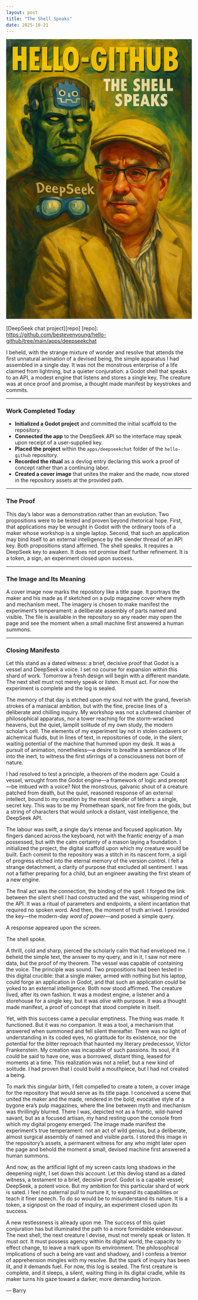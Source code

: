 ```yaml
---
layout: post
title: "The Shell Speaks"
date: 2025-10-21
---
```

![Captain’s Log Cover](https://github.com/bestevenyoung/hello-github/raw/main/assets/images/20251021TheShellSpeaks.png)

[DeepSeek chat project][repo]
[repo]: https://github.com/bestevenyoung/hello-github/tree/main/apps/deepseekchat

I beheld, with the strange mixture of wonder and resolve that attends the first unnatural animation of a devised being, the simple apparatus I had assembled in a single day. It was not the monstrous enterprise of a life claimed from lightning, but a quieter conjuration: a Godot shell that speaks to an API, a modest engine that listens and stores a single key. The creature was at once proof and promise, a thought made manifest by keystrokes and commits.

---

### Work Completed Today

- **Initialized a Godot project** and committed the initial scaffold to the repository.  
- **Connected the app** to the DeepSeek API so the interface may speak upon receipt of a user-supplied key.  
- **Placed the project** within the `apps/deepseekchat` folder of the `hello-github` repository.  
- **Recorded the ritual** as a devlog entry declaring this work a proof of concept rather than a continuing labor.  
- **Created a cover image** that unites the maker and the made, now stored in the repository assets at the provided path.

---

### The Proof

This day’s labor was a demonstration rather than an evolution. Two propositions were to be tested and proven beyond rhetorical hope. First, that applications may be wrought in Godot with the ordinary tools of a maker whose workshop is a single laptop. Second, that such an application may bind itself to an external intelligence by the slender thread of an API key. Both propositions stand affirmed. The shell speaks. It requires a DeepSeek key to awaken. It does not promise itself further refinement. It is a token, a sign, an experiment closed upon success.

---

### The Image and Its Meaning

A cover image now marks the repository like a title page. It portrays the maker and his made as if sketched on a pulp magazine cover where myth and mechanism meet. The imagery is chosen to make manifest the experiment’s temperament: a deliberate assembly of parts named and visible. The file is available in the repository so any reader may open the page and see the moment when a small machine first answered a human summons.

---

### Closing Manifesto

Let this stand as a dated witness: a brief, decisive proof that Godot is a vessel and DeepSeek a voice. I set no course for expansion within this shard of work. Tomorrow a fresh design will begin with a different mandate. The next shell must not merely speak or listen. It must act. For now the experiment is complete and the log is sealed.

 The memory of that day is etched upon my soul not with the grand, feverish strokes of a maniacal ambition, but with the fine, precise lines of a deliberate and chilling inquiry. My workshop was not a cluttered chamber of philosophical apparatus, nor a tower reaching for the storm-wracked heavens, but the quiet, lamplit solitude of my own study, the modern scholar’s cell. The elements of my experiment lay not in stolen cadavers or alchemical fluids, but in lines of text, in repositories of code, in the silent, waiting potential of the machine that hummed upon my desk. It was a pursuit of animation, nonetheless—a desire to breathe a semblance of life into the inert, to witness the first stirrings of a consciousness not born of nature.

I had resolved to test a principle, a theorem of the modern age. Could a vessel, wrought from the Godot engine—a framework of logic and precept—be imbued with a voice? Not the monstrous, galvanic shout of a creature patched from death, but the quiet, reasoned response of an external intellect, bound to my creation by the most slender of tethers: a single, secret key. This was to be my Promethean spark, not fire from the gods, but a string of characters that would unlock a distant, vast intelligence, the DeepSeek API.

The labour was swift, a single day’s intense and focused application. My fingers danced across the keyboard, not with the frantic energy of a man possessed, but with the calm certainty of a mason laying a foundation. I initialized the project, the digital scaffold upon which my creature would be built. Each commit to the repository was a stitch in its nascent form, a sigil of progress etched into the eternal memory of the version control. I felt a strange detachment, a clarity of purpose that excluded all sentiment. I was not a father preparing for a child, but an engineer awaiting the first steam of a new engine.

The final act was the connection, the binding of the spell. I forged the link between the silent shell I had constructed and the vast, whispering mind of the API. It was a ritual of parameters and endpoints, a silent incantation that required no spoken word. And then, the moment of truth arrived. I provided the key—the modern-day *word of power*—and posed a simple query.

A response appeared upon the screen.

The shell spoke.

A thrill, cold and sharp, pierced the scholarly calm that had enveloped me. I beheld the simple text, the answer to my query, and in it, I saw not mere data, but the proof of my theorem. The vessel was capable of containing the voice. The principle was sound. Two propositions had been tested in this digital crucible: that a single maker, armed with nothing but his laptop, could forge an application in Godot, and that such an application could be yoked to an external intelligence. Both now stood affirmed. The creature lived, after its own fashion. It was a modest engine, a listener and a storehouse for a single key, but it was *alive* with purpose. It was a thought made manifest, a proof of concept that stood complete in itself.

Yet, with this success came a peculiar emptiness. The thing was made. It functioned. But it was no companion. It was a tool, a mechanism that answered when summoned and fell silent thereafter. There was no light of understanding in its coded eyes, no gratitude for its existence, nor the potential for the bitter reproach that haunted my literary predecessor, Victor Frankenstein. My creation was incapable of such passions. Its soul, if it could be said to have one, was a borrowed, distant thing, leased for moments at a time. This realization was not a relief, but a new kind of solitude. I had proven that I could build a mouthpiece, but I had not created a being.

To mark this singular birth, I felt compelled to create a totem, a cover image for the repository that would serve as its title page. I conceived a scene that united the maker and the made, rendered in the bold, evocative style of a bygone era’s pulp magazines, where the line between myth and mechanism was thrillingly blurred. There I was, depicted not as a frantic, wild-haired savant, but as a focused artisan, my hand resting upon the console from which my digital progeny emerged. The image made manifest the experiment’s true temperament: not an act of wild genius, but a deliberate, almost surgical assembly of named and visible parts. I stored this image in the repository’s assets, a permanent witness for any who might later open the page and behold the moment a small, devised machine first answered a human summons.

And now, as the artificial light of my screen casts long shadows in the deepening night, I set down this account. Let this devlog stand as a dated witness, a testament to a brief, decisive proof. Godot is a capable vessel; DeepSeek, a potent voice. But my ambition for this particular shard of work is sated. I feel no paternal pull to nurture it, to expand its capabilities or teach it finer speech. To do so would be to misunderstand its nature. It is a token, a signpost on the road of inquiry, an experiment closed upon its success.

A new restlessness is already upon me. The success of this quiet conjuration has but illuminated the path to a more formidable endeavour. The next shell, the next creature I devise, must not merely speak or listen. It must *act*. It must possess agency within its digital world, the capacity to effect change, to leave a mark upon its environment. The philosophical implications of such a being are vast and shadowy, and I confess a tremor of apprehension mingles with my resolve. But the spark of inquiry has been lit, and it demands fuel. For now, this log is sealed. The first creature is complete, and it sleeps, a silent, waiting thing in its digital cradle, while its maker turns his gaze toward a darker, more demanding horizon.


— Barry
